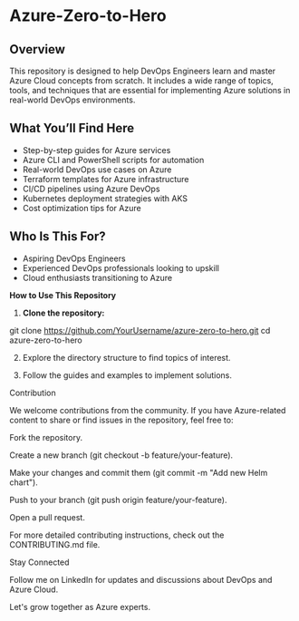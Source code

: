 # Azure-Zero-to-Hero

## Overview  
This repository is designed to help DevOps Engineers learn and master Azure Cloud concepts from scratch. It includes a wide range of topics, tools, and techniques that are essential for implementing Azure solutions in real-world DevOps environments.

## What You’ll Find Here  
- Step-by-step guides for Azure services
- Azure CLI and PowerShell scripts for automation
- Real-world DevOps use cases on Azure
- Terraform templates for Azure infrastructure
- CI/CD pipelines using Azure DevOps
- Kubernetes deployment strategies with AKS  
- Cost optimization tips for Azure  

## Who Is This For?  
- Aspiring DevOps Engineers  
- Experienced DevOps professionals looking to upskill  
- Cloud enthusiasts transitioning to Azure  

**How to Use This Repository**

1. **Clone the repository:**

git clone https://github.com/YourUsername/azure-zero-to-hero.git
cd azure-zero-to-hero


2. Explore the directory structure to find topics of interest.


3. Follow the guides and examples to implement solutions.

Contribution

We welcome contributions from the community. If you have Azure-related content to share or find issues in the repository, feel free to:

Fork the repository.

Create a new branch (git checkout -b feature/your-feature).

Make your changes and commit them (git commit -m "Add new Helm chart").

Push to your branch (git push origin feature/your-feature).

Open a pull request.

For more detailed contributing instructions, check out the CONTRIBUTING.md file.

Stay Connected

Follow me on LinkedIn for updates and discussions about DevOps and Azure Cloud.

Let's grow together as Azure experts.
